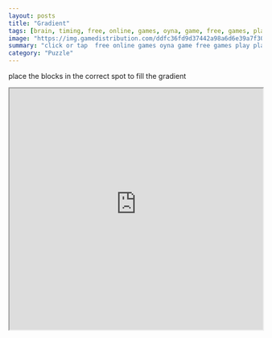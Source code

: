 ```yaml
---
layout: posts
title: "Gradient"
tags: [brain, timing, free, online, games, oyna, game, free, games, play, play, games]
image: "https://img.gamedistribution.com/ddfc36fd9d37442a98a6d6e39a7f3044.jpg"
summary: "click or tap  free online games oyna game free games play play games"
category: "Puzzle"
---
```


place the blocks in the correct spot to fill the gradient

<iframe width="100%" height="480px;" src="https://html5.gamedistribution.com/ddfc36fd9d37442a98a6d6e39a7f3044/"></iframe>